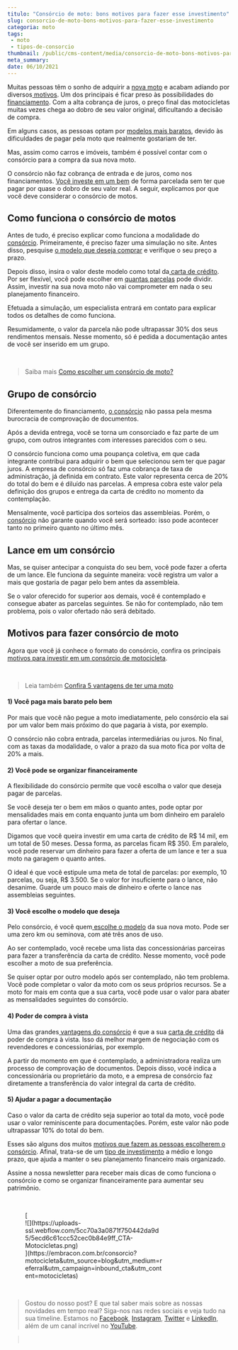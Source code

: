 ```yaml
---
titulo: "Consórcio de moto: bons motivos para fazer esse investimento"
slug: consorcio-de-moto-bons-motivos-para-fazer-esse-investimento
categoria: moto
tags:
 - moto
 - tipos-de-consorcio
thumbnail: /public/cms-content/media/consorcio-de-moto-bons-motivos-para-fazer-esse-investimento.png
meta_summary: 
date: 06/10/2021
---
```

Muitas pessoas têm o sonho de adquirir a [nova moto](https://www.embracon.com.br/blog/5-vantagens-consorcio-de-moto) e acabam adiando por diversos[ motivos](https://www.embracon.com.br/blog/confira-5-vantagens-de-ter-uma-moto). Um dos principais é ficar preso às possibilidades do [financiamento](https://www.embracon.com.br/blog/financiamento-ou-consorcio-o-que-e-melhor-na-compra-de-um-imovel). Com a alta cobrança de juros, o preço final das motocicletas muitas vezes chega ao dobro de seu valor original, dificultando a decisão de compra.

Em alguns casos, as pessoas optam por [modelos mais baratos](https://www.embracon.com.br/blog/carros-mais-baratos-os-modelos-de-ate-r-40-mil), devido às dificuldades de pagar pela moto que realmente gostariam de ter.

Mas, assim como carros e imóveis, também é possível contar com o consórcio para a compra da sua nova moto.

O consórcio não faz cobrança de entrada e de juros, como nos financiamentos. [Você investe em um bem](https://www.embracon.com.br/blog/consorcio-de-moto-bons-motivos-para-fazer-esse-investimento) de forma parcelada sem ter que pagar por quase o dobro de seu valor real. A seguir, explicamos por que você deve considerar o consórcio de motos.

Como funciona o consórcio de motos
----------------------------------

Antes de tudo, é preciso explicar como funciona a modalidade do [consórcio](https://www.embracon.com.br/consorcio-motos). Primeiramente, é preciso fazer uma simulação no site. Antes disso, pesquise [o modelo que deseja comprar](https://www.embracon.com.br/blog/motos-confira-os-modelos-mais-novos-do-mercado) e verifique o seu preço a prazo.

Depois disso, insira o valor deste modelo como total da[ carta de crédito](https://www.embracon.com.br/consorcio-motos). Por ser flexível, você pode escolher em [quantas parcelas](https://www.embracon.com.br/blog/como-e-feito-o-pagamento-da-parcela-do-consorcio) pode dividir. Assim, investir na sua nova moto não vai comprometer em nada o seu planejamento financeiro.

Efetuada a simulação, um especialista entrará em contato para explicar todos os detalhes de como funciona.

Resumidamente, o valor da parcela não pode ultrapassar 30% dos seus rendimentos mensais. Nesse momento, só é pedida a documentação antes de você ser inserido em um grupo.

‍

> Saiba mais [Como escolher um consórcio de moto?](https://www.embracon.com.br/blog/como-escolher-um-consorcio-de-moto)

Grupo de consórcio
------------------

Diferentemente do financiamento, [o consórcio](https://www.embracon.com.br/consorcio-motos) não passa pela mesma burocracia de comprovação de documentos.

Após a devida entrega, você se torna um consorciado e faz parte de um grupo, com outros integrantes com interesses parecidos com o seu.

O consórcio funciona como uma poupança coletiva, em que cada integrante contribui para adquirir o bem que selecionou sem ter que pagar juros. A empresa de consórcio só faz uma cobrança de taxa de administração, já definida em contrato. Este valor representa cerca de 20% do total do bem e é diluído nas parcelas. A empresa cobra este valor pela definição dos grupos e entrega da carta de crédito no momento da contemplação.

Mensalmente, você participa dos sorteios das assembleias. Porém, o [consórcio](https://www.embracon.com.br/consorcio-motos) não garante quando você será sorteado: isso pode acontecer tanto no primeiro quanto no último mês.

Lance em um consórcio
---------------------

Mas, se quiser antecipar a conquista do seu bem, você pode fazer a oferta de um lance. Ele funciona da seguinte maneira: você registra um valor a mais que gostaria de pagar pelo bem antes da assembleia.

Se o valor oferecido for superior aos demais, você é contemplado e consegue abater as parcelas seguintes. Se não for contemplado, não tem problema, pois o valor ofertado não será debitado.

Motivos para fazer consórcio de moto
------------------------------------

Agora que você já conhece o formato do consórcio, confira os principais [motivos para investir em um consórcio de motocicleta](https://www.embracon.com.br/blog/confira-5-vantagens-de-ter-uma-moto).

‍

> Leia também [Confira 5 vantagens de ter uma moto](https://www.embracon.com.br/blog/confira-5-vantagens-de-ter-uma-moto)

#### 1) Você paga mais barato pelo bem

Por mais que você não pegue a moto imediatamente, pelo consórcio ela sai por um valor bem mais próximo do que pagaria à vista, por exemplo.

O consórcio não cobra entrada, parcelas intermediárias ou juros. No final, com as taxas da modalidade, o valor a prazo da sua moto fica por volta de 20% a mais.

#### 2) Você pode se organizar financeiramente

A flexibilidade do consórcio permite que você escolha o valor que deseja pagar de parcelas.

Se você deseja ter o bem em mãos o quanto antes, pode optar por mensalidades mais em conta enquanto junta um bom dinheiro em paralelo para ofertar o lance.

Digamos que você queira investir em uma carta de crédito de R$ 14 mil, em um total de 50 meses. Dessa forma, as parcelas ficam R$ 350. Em paralelo, você pode reservar um dinheiro para fazer a oferta de um lance e ter a sua moto na garagem o quanto antes.

O ideal é que você estipule uma meta de total de parcelas: por exemplo, 10 parcelas, ou seja, R$ 3.500. Se o valor for insuficiente para o lance, não desanime. Guarde um pouco mais de dinheiro e oferte o lance nas assembleias seguintes.

#### 3) Você escolhe o modelo que deseja

Pelo consórcio, é você quem[ escolhe o modelo](https://www.embracon.com.br/blog/motos-confira-os-modelos-mais-novos-do-mercado) da sua nova moto. Pode ser uma zero km ou seminova, com até três anos de uso.

Ao ser contemplado, você recebe uma lista das concessionárias parceiras para fazer a transferência da carta de crédito. Nesse momento, você pode escolher a moto de sua preferência.

Se quiser optar por outro modelo após ser contemplado, não tem problema. Você pode completar o valor da moto com os seus próprios recursos. Se a moto for mais em conta que a sua carta, você pode usar o valor para abater as mensalidades seguintes do consórcio.

#### 4) Poder de compra à vista

Uma das grandes[ vantagens do consórcio](https://www.embracon.com.br/blog/5-vantagens-consorcio-de-moto) é que a sua [carta de crédito](https://www.embracon.com.br/blog/o-que-voce-precisa-saber-sobre-a-carta-de-credito-de-consorcios) dá poder de compra à vista. Isso dá melhor margem de negociação com os revendedores e concessionárias, por exemplo.

A partir do momento em que é contemplado, a administradora realiza um processo de comprovação de documentos. Depois disso, você indica a concessionária ou proprietário da moto, e a empresa de consórcio faz diretamente a transferência do valor integral da carta de crédito.

#### 5) Ajudar a pagar a documentação

Caso o valor da carta de crédito seja superior ao total da moto, você pode usar o valor reminiscente para documentações. Porém, este valor não pode ultrapassar 10% do total do bem.

Esses são alguns dos muitos [motivos que fazem as pessoas escolherem o consórcio](https://www.embracon.com.br/blog/5-vantagens-consorcio-de-moto). Afinal, trata-se de um [tipo de investimento](https://www.embracon.com.br/blog/consorcio-de-moto-bons-motivos-para-fazer-esse-investimento) a médio e longo prazo, que ajuda a manter o seu planejamento financeiro mais organizado.

Assine a nossa newsletter para receber mais dicas de como funciona o consórcio e como se organizar financeiramente para aumentar seu patrimônio.

‍

<figure class="w-richtext-figure-type-image w-richtext-align-center" style="max-width:310px">[<div>![](https://uploads-ssl.webflow.com/5cc70a3a0871f750442da9d5/5ecd6c61ccc52cec0b84e9ff_CTA-Motocicletas.png)</div>](https://embracon.com.br/consorcio?motocicleta&utm_source=blog&utm_medium=referral&utm_campaign=inbound_cta&utm_content=motocicletas)</figure>‍

> Gostou do nosso post? E que tal saber mais sobre as nossas novidades em tempo real? Siga-nos nas redes sociais e veja tudo na sua timeline. Estamos no [Facebook](https://www.facebook.com/embracon/), [Instagram](https://www.instagram.com/embraconoficial/), [Twitter](https://twitter.com/embracon) e [LinkedIn](https://www.linkedin.com/company/1018875/), além de um canal incrível no [YouTube](https://www.youtube.com/channel/UCL-Y0mv9zc73Iek48NLUBzQ).

> ‍
